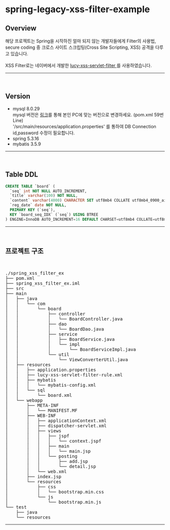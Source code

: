 # spring-legacy-xss-filter-example

## Overview
해당 프로젝트는 Spring을 시작하진 얼마 되지 않는 개발자들에게 Filter의 사용법, secure coding 중 크로스 사이트 스크립팅(Cross Site Scripting, XSS) 공격을 다루고 있습니다.
<br>
<br>
XSS Filter로는 네이버에서 개발한 [lucy-xss-servlet-filter ](https://github.com/naver/lucy-xss-servlet-filter "lucy-xss-servlet-filter") 를 사용하였습니다.

---

<br>

## Version
- mysql 8.0.29
  <br>
  mysql 버전은 [링크](https://mvnrepository.com/artifact/mysql/mysql-connector-java "https://mvnrepository.com/artifact/mysql/mysql-connector-java")를 통해 본인 PC에 맞는 버전으로 변경하세요.
  (pom.xml 59번 Line) 
  <br>
  '/src/main/resources/application.properties' 를 통하여 DB Connection id,password 수정이 필요합니다.
- spring 5.3.16
- mybatis 3.5.9

---

<br>

## Table DDL

```SQL
CREATE TABLE `board` (
  `seq` int NOT NULL AUTO_INCREMENT,
  `title` varchar(100) NOT NULL,
  `content` varchar(4000) CHARACTER SET utf8mb4 COLLATE utf8mb4_0900_ai_ci NOT NULL,
  `reg_date` date NOT NULL,
  PRIMARY KEY (`seq`),
  KEY `board_seq_IDX` (`seq`) USING BTREE
) ENGINE=InnoDB AUTO_INCREMENT=16 DEFAULT CHARSET=utf8mb4 COLLATE=utf8mb4_0900_ai_ci;
````

---

<br>

## 프로젝트 구조
<br>
<pre>
./spring_xss_filter_ex
├── pom.xml
├── spring_xss_filter_ex.iml
├── src
├── main
│   ├── java  
│   │   └── com  
│   │       └── board  
│   │           ├── controller  
│   │           │   └── BoardController.java  
│   │           ├── dao
│   │           │   └── BoardDao.java  
│   │           ├── service  
│   │           │   ├── BoardService.java  
│   │           │   └── impl  
│   │           │       └── BoardServiceImpl.java  
│   │           └── util  
│   │               └── ViewConverterUtil.java  
│   ├── resources  
│   │   ├── application.properties  
│   │   ├── lucy-xss-servlet-filter-rule.xml  
│   │   ├── mybatis  
│   │   │   └── mybatis-config.xml  
│   │   └── sql  
│   │       └── board.xml  
│   └── webapp  
│       ├── META-INF  
│       │   └── MANIFEST.MF  
│       ├── WEB-INF  
│       │   ├── applicationContext.xml  
│       │   ├── dispatcher-servlet.xml  
│       │   ├── views  
│       │   │   ├── jspf  
│       │   │   │   └── context.jspf  
│       │   │   ├── main  
│       │   │   │   └── main.jsp  
│       │   │   └── posting  
│       │   │       ├── add.jsp  
│       │   │       └── detail.jsp  
│       │   └── web.xml  
│       ├── index.jsp  
│       └── resources  
│           ├── css  
│           │   └── bootstrap.min.css  
│           └── js  
│               └── bootstrap.min.js  
└── test  
    ├── java  
    └── resources  
</pre>   

---

## 

